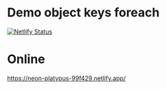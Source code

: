 # Demo object keys foreach

[![Netlify Status](https://api.netlify.com/api/v1/badges/2f642c27-dff3-408d-af02-09560bf36260/deploy-status)](https://app.netlify.com/sites/neon-platypus-99f429/deploys)

# Online

https://neon-platypus-99f429.netlify.app/
